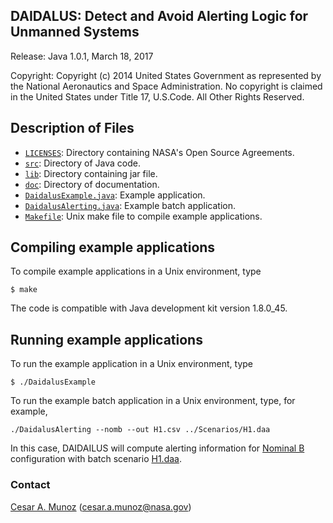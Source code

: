 DAIDALUS: Detect and Avoid Alerting Logic for Unmanned Systems
---------------------------------------------------------

Release: Java 1.0.1, March 18, 2017

Copyright: Copyright (c) 2014 United States Government as represented by 
the National Aeronautics and Space Administration.  No copyright 
is claimed in the United States under Title 17, U.S.Code. All Other 
Rights Reserved.

Description of Files
----------------

* [`LICENSES`](LICENSES): Directory containing NASA's Open Source Agreements.
* [`src`](src): Directory of Java code.
* [`lib`](lib): Directory containing jar file.
* [`doc`](doc): Directory of documentation.
* [`DaidalusExample.java`](src/DaidalusExample.java): Example application.
* [`DaidalusAlerting.java`](src/DaidalusAlerting.java): Example batch application.
* [`Makefile`](Makefile): Unix make file to compile example applications.

Compiling example applications
--------------------------

To compile example applications in a Unix environment, type

```
$ make 
```

The code is compatible with Java development kit version 1.8.0_45.

Running example applications
-------------------------

To run the example application in a Unix environment, type

```
$ ./DaidalusExample
```

To run the example batch application in a Unix environment, type, for example,

```
./DaidalusAlerting --nomb --out H1.csv ../Scenarios/H1.daa
```

In this case, DAIDAILUS will compute alerting information for [Nominal
B](../Configurations/WC_SC_228_nom_b.txt) configuration with batch scenario [H1.daa](../Scenarios/H1.daa).

### Contact

[Cesar A. Munoz](http://shemesh.larc.nasa.gov/people/cam) (cesar.a.munoz@nasa.gov)
